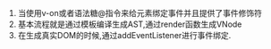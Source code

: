 1. 当使用v-on或者语法糖@指令来给元素绑定事件并且提供了事件修饰符
2. 基本流程就是通过模板编译生成AST,通过render函数生成VNode
3. 在生成真实DOM的时候,通过addEventListener进行事件绑定.